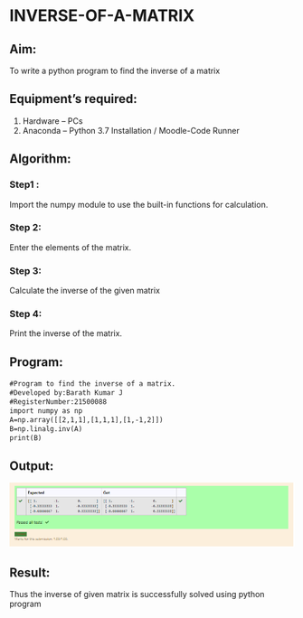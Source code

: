 # INVERSE-OF-A-MATRIX
## Aim:
To write a python program to find the inverse of a matrix
## Equipment’s required:
1. 	Hardware – PCs
2. 	Anaconda – Python 3.7 Installation / Moodle-Code Runner
## Algorithm:
### Step1 : 
Import the numpy module to use the built-in functions for calculation.
### Step 2: 
Enter the elements of the matrix.
### Step 3: 
Calculate the inverse of the given matrix
### Step 4: 
Print the inverse of the matrix.

## Program:
~~~
#Program to find the inverse of a matrix.
#Developed by:Barath Kumar J
#RegisterNumber:21500088
import numpy as np
A=np.array([[2,1,1],[1,1,1],[1,-1,2]])
B=np.linalg.inv(A)
print(B)
~~~

## Output:
![OUTPUT](2.PNG)

## Result:
Thus the inverse of given matrix is successfully solved using python program

